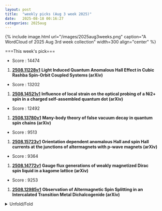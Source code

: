 ```yaml
---
layout: post
title:  "weekly picks (Aug 3 week 2025)"
date:   2025-08-18 00:16:27
categories: 2025aug
---
```


{% include image.html url="/images/2025aug3weeks.png" caption="A WordCloud of 2025 Aug 3rd week collection" width=300 align="center" %}




===This week's pick===


* Score : 14474

1. **[2508.11228v1](https://arxiv.org/abs/2508.11228)** **Light Induced Quantum Anomalous Hall Effect in Cubic Rashba Spin-Orbit Coupled Systems (arXiv)**


* Score : 13202


1. **[2508.14521v1](https://arxiv.org/abs/2508.14521)** **Influence of local strain on the optical probing of a Ni2+ spin in a charged self-assembled quantum dot (arXiv)**


* Score : 12492

1. **[2508.13780v1](https://arxiv.org/abs/2508.13780)** **Many-body theory of false vacuum decay in quantum spin chains (arXiv)**

* Score : 9513

1. **[2508.15723v1](https://arxiv.org/abs/2508.15723)** **Orientation dependent anomalous Hall and spin Hall currents at the junctions of altermagnets with p-wave magnets (arXiv)**

* Score : 9364

1. **[2508.14772v1](https://arxiv.org/abs/2508.14772)** **Gauge flux generations of weakly magnetized Dirac spin liquid in a kagome lattice (arXiv)**

* Score : 9253

1. **[2508.12985v1](https://arxiv.org/abs/2508.12985)** **Observation of Altermagnetic Spin Splitting in an Intercalated Transition Metal Dichalcogenide (arXiv)**




<details>
  <summary> Unfold/Fold </summary>
  {% capture markdowncontent %}





---
08/23


1. **[s41567-025-03004-6](https://www.nature.com/articles/s41567-025-03004-6)** Magnon-polarons in the Fermi–Hubbard model (Nature Physics)

1. **[s41567-025-02970-1](https://www.nature.com/articles/s41567-025-02970-1)** Bloch oscillations of a soliton in a one-dimensional quantum fluid (Nature Physics)





1. **[fl34-h1p1](http://link.aps.org/doi/10.1103/fl34-h1p1)** Multipartite Entanglement Structure of Monitored Quantum Circuits (PRL)

1. **[y8wr-yml4](http://link.aps.org/doi/10.1103/y8wr-yml4)** Neural Quantum Embedding via Deterministic Quantum Computation with One Qubit (PRL)

1. **[clbx-mh6y](http://link.aps.org/doi/10.1103/clbx-mh6y)** Multiple Exceptional Rings in One-Dimensional Perovskite Photonic Crystals (PRL)

1. **[bzpw-7h2x](http://link.aps.org/doi/10.1103/bzpw-7h2x)** Far-Field Excitation of a Photonic Flat Band via a Tailored Anapole Mode (PRL)

1. **[chxf-fq9v](http://link.aps.org/doi/10.1103/chxf-fq9v)** Programmable All-Optical Spin Simulator with Artificial Gauge Fields (PRL)

1. **[ddvn-8c9n](http://link.aps.org/doi/10.1103/ddvn-8c9n)** Spontaneous Lattice Distortion in the Spin-Triplet Superconductor CuxBi2Se3 (PRL)

1. **[83f9-pln9](http://link.aps.org/doi/10.1103/83f9-pln9)** Vortex Lattice States of Bilayer Electron-Hole Fluids in Quantizing Magnetic Fields (PRL)

1. **[h53w-64dy](http://link.aps.org/doi/10.1103/h53w-64dy)** Extracting Topological Spins from Bulk Multipartite Entanglement (PRL)

1. **[8dhn-dh55](http://link.aps.org/doi/10.1103/8dhn-dh55)** Terahertz and High-Harmonic Radiation from Ultrafast Light Subgap or Above-Gap Driving of Spin-Orbit Proximitized Antiferromagnetic Mott Insulator (PRL)

1. **[5y8p-qhb4](http://link.aps.org/doi/10.1103/5y8p-qhb4)** Probing the Quantum Capacitance of Rydberg Transitions of Surface Electrons on Liquid Helium via Microwave Frequency Modulation (PRL)

1. **[8csn-71jk](http://link.aps.org/doi/10.1103/8csn-71jk)** Synthetic Quorum Sensing and Absorbing Phase Transitions in Colloidal Active Matter (PRX)

1. **[qk3v-46y8](http://link.aps.org/doi/10.1103/qk3v-46y8)** Collinear Three-Photon Excitation of a Strongly Forbidden Optical Clock Transition (PRX)

1. **[4s4k-rf6x](http://link.aps.org/doi/10.1103/4s4k-rf6x)** Efficient control of fluxonium qubits via nonadiabatic transitions (PRR)

1. **[x2gx-wsp1](http://link.aps.org/doi/10.1103/x2gx-wsp1)** Low-temperature Gibbs states with tensor networks (PRR)

1. **[zpjv-bm5c](http://link.aps.org/doi/10.1103/zpjv-bm5c)** Effective temperature in approximate quantum many-body states (PRR)

1. **[ffz8-v1n8](http://link.aps.org/doi/10.1103/ffz8-v1n8)** Weighted Hartree-Fock-Bogoliubov method for interacting fermions: An application to ultracold Fermi superfluids (PRR)

1. **[zxw5-nlsn](http://link.aps.org/doi/10.1103/zxw5-nlsn)** Liouvillian and Hamiltonian exceptional points of atomic vapors: The spectral signatures of quantum jumps (PRR)

1. **[pq2d-t5lx](http://link.aps.org/doi/10.1103/pq2d-t5lx)** Theoretical models for tension-dependent DNA looping time (PRRL)

1. **[zq39-wzdb](http://link.aps.org/doi/10.1103/zq39-wzdb)** Correlated noise can be beneficial to quantum transducers (PRRL)

1. **[13k1-rxmw](http://link.aps.org/doi/10.1103/13k1-rxmw)** Localized states in dipolar Bose-Einstein condensates: To be or not to be of second order (PRRL)









---
08/22

1. **[science.aea1538](https://www.science.org/doi/10.1126/science.aea1538)** Outshining molecular disorder with light (Science)


1. **[science.adq3255](https://www.science.org/doi/10.1126/science.adq3255)** The quantum metric of electrons with spin-momentum locking (Science)


1. **[science.ado1611](https://www.science.org/doi/10.1126/science.ado1611)** Electrical coherent driving of chiral antiferromagnet (Science)

1. **[s41567-025-03011-7](https://www.nature.com/articles/s41567-025-03011-7)** Quantum logic with bosonic error correction (Nature Physics)

1. **[s41567-025-02991-w](https://www.nature.com/articles/s41567-025-02991-w)** Extended native gate sets to unlock the performance of quantum processors (Nature Physics)

1. **[s41567-025-03002-8](https://www.nature.com/articles/s41567-025-03002-8)** Universal quantum gate set for Gottesman–Kitaev–Preskill logical qubits (Nature Physics)

1. **[s42005-025-02275-y](https://www.nature.com/articles/s42005-025-02275-y)** Dynamically encircling an exceptional point through phase-tracked closed-loop control (Communications Physics)

1. **[s42005-025-02272-1](https://www.nature.com/articles/s42005-025-02272-1)** Observation of edge solitons and transitions between them in a trimer circuit lattice (Communications Physics)

1. **[s42005-025-02263-2](https://www.nature.com/articles/s42005-025-02263-2)** Experimental evidence of non-equilibrium phase separation in supercritical fluids (Communications Physics)


1. **[z2jq-1rxp](http://link.aps.org/doi/10.1103/z2jq-1rxp)** Exponential Quantum Speedup for Simulating Classical Lattice Dynamics (PRL)


1. **[hh5s-cprt](http://link.aps.org/doi/10.1103/hh5s-cprt)** Space-Time Optical Hopfion Crystals (PRL)

1. **[qb1x-qv6x](http://link.aps.org/doi/10.1103/qb1x-qv6x)** Meniscus-Driven Modulation of Surface Wave Transmission across a Barrier (PRL)

1. **[cgq3-dyxb](http://link.aps.org/doi/10.1103/cgq3-dyxb)** Microscopic Mechanism of Coexisting Electron Spin Resonance and Kondo Resonance in a Single Iron Phthalocyanine Molecule (PRL)

1. **[7n3p-cq9f](http://link.aps.org/doi/10.1103/7n3p-cq9f)** Attosecond All-Optical Retrieval of Valley Polarization via Circular Dichroism in Transient Absorption (PRL)

1. **[gymx-jk1g](http://link.aps.org/doi/10.1103/gymx-jk1g)** Strong Magnon-Phonon Coupling in the Kagome Antiferromagnets (PRL)

1. **[5mph-sws5](http://link.aps.org/doi/10.1103/5mph-sws5)** Self-Reinforcing Cascades: A Spreading Model for Beliefs or Products of Varying Intensity or Quality (PRL)

1. **[2yky-45sr](http://link.aps.org/doi/10.1103/2yky-45sr)** Ordering and Defect Cloaking in Nonreciprocal Lattice XY Models (PRL)

1. **[2508.14962v1](https://arxiv.org/abs/2508.14962)** Superdielectrics: Disorder-induced perfect screening in insulators (arXiv)

1. **[2508.15067v1](https://arxiv.org/abs/2508.15067)** Entropy-Seebeck ratio as a tool for elementary charge determination (arXiv)

1. **[2508.15147v1](https://arxiv.org/abs/2508.15147)** Theoretical Study of Impurity Effects on Superconductivity in UTe2 (arXiv)

1. **[2508.15184v1](https://arxiv.org/abs/2508.15184)** Quantum-size effect induced Andreev bound states in ultrathin metallic islands proximitized by a superconductor (arXiv)

1. **[2508.15266v1](https://arxiv.org/abs/2508.15266)** Radio-Frequency Quantum Rectification in Kagome Superconductor CsV3Sb5 (arXiv)

1. **[2508.15284v1](https://arxiv.org/abs/2508.15284)** Electron-Hole Crossover in La3-xSrxNi2O7-delta Thin Films (arXiv)

1. **[2508.15347v1](https://arxiv.org/abs/2508.15347)** Role of Ward-Takahashi identity in an electron-phonon coupled system -- Revisiting phonon shift current (arXiv)

1. **[2508.15368v1](https://arxiv.org/abs/2508.15368)** Constrained Random Phase Approximation: the spectral method (arXiv)

1. **[2508.15424v1](https://arxiv.org/abs/2508.15424)** Spontaneous nonreciprocal transport in a gate-tunable ferromagnetic Rashba 2-dimensional electron gas (arXiv)

1. **[2508.15450v1](https://arxiv.org/abs/2508.15450)** Quantum Geometric Renormalization of the Hall Coefficient and Unconventional Hall Resistivity in ZrTe5 (arXiv)

1. **[2508.15463v1](https://arxiv.org/abs/2508.15463)** Rotating Spin Wave Modes in Nanoscale Mobius Strips (arXiv)

1. **[2508.15519v1](https://arxiv.org/abs/2508.15519)** On-the-fly electrical readout of individual skyrmion dynamics by anomalous Hall effect, correlated with real-time Kerr microscopy (arXiv)

1. **[2508.15578v1](https://arxiv.org/abs/2508.15578)** Optimizing energy conversion with nonthermal resources in steady-state quantum devices (arXiv)

1. **[2508.15591v1](https://arxiv.org/abs/2508.15591)** Experimental determination and micromagnetic analysis of spin wave modes in cylindrical nanowires (arXiv)

1. **[2508.15604v1](https://arxiv.org/abs/2508.15604)** Superpotentials, flat bands and the role of Quantum Geometry for the superfluid stiffness (arXiv)

1. **[2508.15668v1](https://arxiv.org/abs/2508.15668)** Second Harmonic Generation by Multilayer Graphenes and its Dependence on Stacking Order and Encapsulation Environment (arXiv)

1. **[2508.15710v1](https://arxiv.org/abs/2508.15710)** End-to-End Analysis of Charge Stability Diagrams with Transformers (arXiv)



1. **[2508.15758v1](https://arxiv.org/abs/2508.15758)** Skyrmion Lattice Order Controlled by Confinement Geometry (arXiv)

1. **[2508.14963v1](https://arxiv.org/abs/2508.14963)** Defect Anomalies, a Spin-Flux Duality, and Boson-Kondo Problems (arXiv)

1. **[2508.15174v1](https://arxiv.org/abs/2508.15174)** Identity and Quantify Various Dissipation Mechanisms of Josephson Junction in Superconducting Circuits (arXiv)

1. **[2508.15223v1](https://arxiv.org/abs/2508.15223)** A rutile-based homologous series Na(PtO2)2n+1 discovered by computationally assisted high-pressure synthesis (arXiv)

1. **[2508.15352v1](https://arxiv.org/abs/2508.15352)** Deterministic Control of Photon-Number Probabilities via Phase-Controlled Quantum Interference (arXiv)

1. **[2508.15417v1](https://arxiv.org/abs/2508.15417)** Atomically thin silver films for enhanced nanoscale nonlinear optics (arXiv)

1. **[2508.15620v1](https://arxiv.org/abs/2508.15620)** Low-Power Control of Resistance Switching Transitions in First-Order Memristors (arXiv)



---
08/21


1. **[s41567-025-02973-y](https://www.nature.com/articles/s41567-025-02973-y)** Nanophotonic quantum skyrmions enabled by semiconductor cavity quantum electrodynamics (Nature physics)



1. **[s41467-025-63130-w](https://www.nature.com/articles/s41467-025-63130-w)** Disordered-guiding photonic chip enabled high-dimensional light field detection (Nature Communications)

1. **[s41567-025-02971-0](https://www.nature.com/articles/s41567-025-02971-0)** Optical signatures of interlayer electron coherence in a bilayer semiconductor (Nature Physics)

1. **[s42005-025-02263-2](https://www.nature.com/articles/s42005-025-02263-2)** Experimental evidence of non-equilibrium phase separation in supercritical fluids (Communications Physics)

1. **[s41586-025-09386-0](https://www.nature.com/articles/s41586-025-09386-0)** Proximity screening greatly enhances electronic quality of graphene (Nature)

1. **[s41586-025-09377-1](https://www.nature.com/articles/s41586-025-09377-1)** Realization of a doped quantum antiferromagnet in a Rydberg tweezer array (Nature)

1. **[s41586-025-09417-w](https://www.nature.com/articles/s41586-025-09417-w)** A fluorescent-protein spin qubit (Nature)

1. **[s41598-025-16528-x](https://www.nature.com/articles/s41598-025-16528-x)** Fault prediction method of large forging press based on a multi scale and multi model integrated method (Scientific Reports)

1. **[s41598-025-16599-w](https://www.nature.com/articles/s41598-025-16599-w)** Numerical study on fractional order nonlinear SIR-SI model for dengue fever epidemics (Scientific Reports)





1. **[4hb6-f6jl](http://link.aps.org/doi/10.1103/4hb6-f6jl)** First Sub-MeV Dark Matter Search with the QROCODILE Experiment Using Superconducting Nanowire Single-Photon Detectors (PRL)

1. **[8hvq-6dy7](http://link.aps.org/doi/10.1103/8hvq-6dy7)** Interface Modes in Inspiralling Neutron Stars: A Gravitational-Wave Probe of First-Order Phase Transitions (PRL)

1. **[53h3-vykl](http://link.aps.org/doi/10.1103/53h3-vykl)** Imaging Valence Electron Rearrangement in a Chemical Reaction Using Hard X-ray Scattering (PRL)

1. **[Physics.18.149](http://link.aps.org/doi/10.1103/Physics.18.149)** Watching Electron Dynamics Shape Chemical Reactions (Physics)



1. **[2508.14110v1](https://arxiv.org/abs/2508.14110)** Mott transition from the non-analyticity of the one-body reduced density-matrix functional (arXiv)

1. **[2508.14162v1](https://arxiv.org/abs/2508.14162)** The numerical case for identifying paired quantum Hall phases by their daughters (arXiv)

1. **[2508.14205v1](https://arxiv.org/abs/2508.14205)** Topologically trivial semiconducting behavior and polaronic effects in antiferromagnetic EuZn2As2 and EuCd2Sb2 (arXiv)

1. **[2508.14283v1](https://arxiv.org/abs/2508.14283)** Role of electron-electron interactions in M-valley twisted transition metal dichalcogenides (arXiv)

1. **[2508.14371v1](https://arxiv.org/abs/2508.14371)** Single layer clathrane: A potential superconducting two-dimensional (2D) hydrogenated metal borocarbide (arXiv)

1. **[2508.14416v1](https://arxiv.org/abs/2508.14416)** Jahn-Teller-like Distortion in a One-dimensional {\pi}-Conjugated Polymer (arXiv)

1. **[2508.14428v1](https://arxiv.org/abs/2508.14428)** Orbital magnetic moments in FeCr2S4 studied by x-ray magnetic circular dichroism (arXiv)



1. **[2508.14589v1](https://arxiv.org/abs/2508.14589)** Fabrication, characterization and mechanical loading of Si/SiGe membranes for spin qubit devices (arXiv)

1. **[2508.14630v1](https://arxiv.org/abs/2508.14630)** Correlated phases in rhombohedral N-layer graphene (arXiv)

1. **[2508.14632v1](https://arxiv.org/abs/2508.14632)** Emergent superconducting stripes in two-orbital superconductors (arXiv)

1. **[2508.14666v1](https://arxiv.org/abs/2508.14666)** Robust field re-entrant superconductivity in ferromagnetic infinite-layer rare-earth nickelates (arXiv)

1. **[2508.14745v1](https://arxiv.org/abs/2508.14745)** Intrinsic Linear Response from Zeeman Quantum Geometry in 2D Unconventional Magnets (arXiv)

1. **[2508.14754v1](https://arxiv.org/abs/2508.14754)** Near-resonant nuclear spin detection with megahertz mechanical resonators (arXiv)

1. **[2508.14771v1](https://arxiv.org/abs/2508.14771)** Controlling Skyrmion Lattice Orientation with Local Magnetic Field Gradients (arXiv)



1. **[2508.14829v1](https://arxiv.org/abs/2508.14829)** Core position-dependent gyrotropic and damping contributions to the Thiele equation approach for accurate spin-torque vortex oscillator dynamics (arXiv)

1. **[2508.14834v1](https://arxiv.org/abs/2508.14834)** Electron coherent phonon coupling in Pr0.5Ca1.5MnO4 measured with ultrafast broadband spectroscopy (arXiv)

1. **[2508.14894v1](https://arxiv.org/abs/2508.14894)** Anyon superfluidity of excitons in quantum Hall bilayers (arXiv)

1. **[2508.14152v1](https://arxiv.org/abs/2508.14152)** Importance of Correlations for Neural Quantum States (arXiv)

1. **[2508.14233v1](https://arxiv.org/abs/2508.14233)** Excitonic Coupling and Photon Antibunching in Venus Yellow Fluorescent Protein Dimers: A Lindblad Master Equation Approach (arXiv)

1. **[2508.14241v1](https://arxiv.org/abs/2508.14241)** Deterministic time rewinding of waves in time-varying media (arXiv)

1. **[2508.14447v1](https://arxiv.org/abs/2508.14447)** Numerically "exact" charge transport dynamics in a dissipative electron-phonon model rationalizing the success of the transient localization scenario (arXiv)

1. **[2508.14491v1](https://arxiv.org/abs/2508.14491)** Nonperturbative quantum field theory for pseudo-Goldstone modes, slow-Goldstone modes, and their quantum chaos (arXiv)

1. **[2508.14560v1](https://arxiv.org/abs/2508.14560)** From Chiral Topological Dynamics to Chiral Topological Amplification: Real vs Imaginary Parameters in a Hermitian Bosonic Chain (arXiv)

1. **[2508.14641v1](https://arxiv.org/abs/2508.14641)** High-fidelity realisation of CNOT gate in Majorana-based optical platform (arXiv)

1. **[2508.14756v1](https://arxiv.org/abs/2508.14756)** Trion polaron problem in bulk and two-dimensional materials (arXiv)

1. **[2508.14872v1](https://arxiv.org/abs/2508.14872)** High to low temperature: O(N) model at large N (arXiv)





---
08/20


1. **[s41467-025-63130-w](https://www.nature.com/articles/s41467-025-63130-w)** Disordered-guiding photonic chip enabled high-dimensional light field detection (Nature Communications)

1. **[s42005-025-02260-5](https://www.nature.com/articles/s42005-025-02260-5)** Observable-driven speed-ups in quantum simulations (Communications Physics)

1. **[s41563-025-02317-4](https://www.nature.com/articles/s41563-025-02317-4)** Signatures of magnetism in zigzag graphene nanoribbons embedded in a hexagonal boron nitride lattice (Nature Materials)

1. **[s41598-025-14390-5](https://www.nature.com/articles/s41598-025-14390-5)** Development and validation of a nomogram-based predictive model for recurrence risk of uterine leiomyoma after myomectomy (Scientific Reports)

1. **[s41598-025-96832-8](https://www.nature.com/articles/s41598-025-96832-8)** A cutting-edge ensemble model for enhanced underwater image restoration and quality improvement (Scientific Reports)





1. **[kglg-yzcm](http://link.aps.org/doi/10.1103/kglg-yzcm)** Essay: Photonic Crystal as a Platform to Explore New Physics (PRL)

1. **[8v7d-53x7](http://link.aps.org/doi/10.1103/8v7d-53x7)** Surface-Morphology-Assisted Trapping of Strongly Coupled Electron-on-Neon Charge States (PRL)

1. **[2yzc-fsm3](http://link.aps.org/doi/10.1103/2yzc-fsm3)** Quantum Delocalization of a Levitated Nanoparticle (PRL)

1. **[65qq-dknn](http://link.aps.org/doi/10.1103/65qq-dknn)** Co and CoPc Molecular Kondo Box on Gold Surface (PRL)

1. **[mp2c-zzkt](http://link.aps.org/doi/10.1103/mp2c-zzkt)** Universal Wilson Loop Bound of Quantum Geometry (PRL)

1. **[ng9v-kxvd](http://link.aps.org/doi/10.1103/ng9v-kxvd)** Multistate Ferroelectricity Enabled by Electrically Controlled Phase Transition of Two-Dimensional Ices (PRL)

1. **[4qxy-l8pg](http://link.aps.org/doi/10.1103/4qxy-l8pg)** Two-Peak Heat Capacity Accounts for Rln(2) Entropy and Ground State Access in the Dipole-Octupole Pyrochlore Ce2Hf2O7 (PRL)

1. **[wfzd-7r9n](http://link.aps.org/doi/10.1103/wfzd-7r9n)** Unveiling Three Types of Fermions in a Nodal Ring Topological Semimetal through Magneto-Optical Transitions (PRL)

1. **[sbk1-szl7](http://link.aps.org/doi/10.1103/sbk1-szl7)** Compact Metaplate with Bound State in the Continuum: From Quasisymmetry to Symmetry (PRL)




1. **[2508.13175v1](https://arxiv.org/abs/2508.13175)** Fast hydrogen atom diffraction through monocrystalline graphene (arXiv)

1. **[2508.13271v1](https://arxiv.org/abs/2508.13271)** When Does a Single Repulsive Dirac Cone Superconduct? (arXiv)

1. **[2508.13290v1](https://arxiv.org/abs/2508.13290)** Persistence of charge density wave fluctuations in the absence of long-range order in a hole-doped kagome metal (arXiv)

1. **[2508.13314v1](https://arxiv.org/abs/2508.13314)** Engineering Hubbard models with gated two-dimensional moire systems (arXiv)

1. **[2508.13477v1](https://arxiv.org/abs/2508.13477)** Josephson diode effect in nanowire-based Andreev molecules (arXiv)

1. **[2508.13519v1](https://arxiv.org/abs/2508.13519)** Charge Ordering and Magnetic Exchange in the Ladder-Type Compound NH4V2O5 (arXiv)

1. **[2508.13535v1](https://arxiv.org/abs/2508.13535)** Unified description of spin-lattice coupling: application to thermodynamic properties of the pyrochlore Heisenberg antiferromagnet (arXiv)

1. **[2508.13570v1](https://arxiv.org/abs/2508.13570)** Chiral Phonons in a Cubic Lattice (arXiv)

1. **[2508.13571v1](https://arxiv.org/abs/2508.13571)** Realization and characterization of an all-bands-flat electronic lattice (arXiv)

1. **[2508.13719v1](https://arxiv.org/abs/2508.13719)** Unravelling disorder in kagome Yb0.5Co3Ge3 (arXiv)

1. **[2508.13725v1](https://arxiv.org/abs/2508.13725)** The properties of the nitrogen-vacancy center in milled chemical vapor deposition nanodiamonds (arXiv)

1. **[2508.13779v1](https://arxiv.org/abs/2508.13779)** Uniform electron benchmark for the first-principles GW0-Eliashberg theory (arXiv)

1. **[2508.13784v1](https://arxiv.org/abs/2508.13784)** Magnetic brightening of light-like excitons in a monolayer semiconductor (arXiv)

1. **[2508.14034v1](https://arxiv.org/abs/2508.14034)** Photoinduced Frustration Modulation in kappa-type Quantum Spin Liquid Candidates (arXiv)

1. **[2508.13489v1](https://arxiv.org/abs/2508.13489)** A blueprint for experiments exploring the Poincare quantum recurrence theorem (arXiv)

1. **[2508.13573v1](https://arxiv.org/abs/2508.13573)** Overcoming Quantum Resistivity Scaling in Nanoscale Interconnects Using Delafossite PdCoO2 (arXiv)

1. **[2508.13645v1](https://arxiv.org/abs/2508.13645)** Real-time bubble nucleation and growth for false vacuum decay on the lattice (arXiv)



1. **[2508.13845v1](https://arxiv.org/abs/2508.13845)** Extraction of the self energy and Eliashberg function from angle resolved photoemission spectroscopy using the xARPES code (arXiv)






---
08/19

1. **[s41467-025-63109-7](https://www.nature.com/articles/s41467-025-63109-7)** Nature variations of <i>OsNLP4</i> responsible for nitrogen use efficiency divergence in the two rice subspecies (Nature Communications)

1. **[s42005-025-02259-y](https://www.nature.com/articles/s42005-025-02259-y)** Long-lived optical coherence and spin lifetimes in Eu<sup>3+</sup>:Y<sub>2</sub>O<sub>3</sub> oxide ceramics for quantum memories (Communications Physics)

1. **[s41563-025-02327-2](https://www.nature.com/articles/s41563-025-02327-2)** Superconductivity in Sr-doped La<sub>3</sub>Ni<sub>2</sub>O<sub>7</sub> thin films (Nature Materials)




1. **[2508.11755v1](https://arxiv.org/abs/2508.11755)** Quasiparticle Interference in LiFeAs: Signature of Inelastic Tunneling through Spin Fluctuations (arXiv)

1. **[2508.11768v1](https://arxiv.org/abs/2508.11768)** Andreev crystals in hybrid Josephson junction arrays (arXiv)

1. **[2508.11930v1](https://arxiv.org/abs/2508.11930)** Mn4Al11: A Half-Semimetal Candidate with Anomalous Electronic Behaviors (arXiv)

1. **[2508.11994v1](https://arxiv.org/abs/2508.11994)** Off-Diagonal dipolar interactions in the mixed Ising--XY magnet LiHoxEr1-xF4 (arXiv)

1. **[2508.12056v1](https://arxiv.org/abs/2508.12056)** Voltage-tunable field-free Josephson diode (arXiv)

1. **[2508.12066v1](https://arxiv.org/abs/2508.12066)** High-root topological edge-state bands (arXiv)

1. **[2508.12090v1](https://arxiv.org/abs/2508.12090)** Diode Effect for Skyrmions Interacting with Linear Protrusion Defects (arXiv)

1. **[2508.12101v1](https://arxiv.org/abs/2508.12101)** Quantized nonlinear kink movement through topological boundary state instabilities (arXiv)

1. **[2508.12182v1](https://arxiv.org/abs/2508.12182)** Novel SuperLattice Plasmon Mode in a Grating of 2D Electron Strips (arXiv)

1. **[2508.12280v1](https://arxiv.org/abs/2508.12280)** Atom-surface interaction induced by quenched monopolar charge disorder (arXiv)

1. **[2508.12360v1](https://arxiv.org/abs/2508.12360)** Non-Hermitian Chiral Superfluids with a Complex Interaction (arXiv)

1. **[2508.12370v1](https://arxiv.org/abs/2508.12370)** Charge-4e Anyon Superconductor from Doping SU(4)_1 chiral spin liquid (arXiv)

1. **[2508.12397v1](https://arxiv.org/abs/2508.12397)** Transport evidence of current-induced nematic Dirac valleys in a parity-time-symmetric antiferromagnet (arXiv)

1. **[2508.12414v1](https://arxiv.org/abs/2508.12414)** Bulk photovoltaic effects in the Haldane model (arXiv)

1. **[2508.12444v1](https://arxiv.org/abs/2508.12444)** Non-Abelian Statistics for Bosonic Symmetry-Protected Topological Phases (arXiv)

1. **[2508.12655v1](https://arxiv.org/abs/2508.12655)** Fabry-Perot interference in three dimensional second-order topological insulator constrictions (arXiv)

1. **[2508.12667v1](https://arxiv.org/abs/2508.12667)** Anomalous Nernst Effect and Its Implications for Time-Reversal Symmetry Breaking in Kagome Metal ScV6Sn6 (arXiv)

1. **[2508.12678v1](https://arxiv.org/abs/2508.12678)** Waveguiding in two-dimensional Floquet non-Abelian topological insulators (arXiv)

1. **[2508.12759v1](https://arxiv.org/abs/2508.12759)** High-field NMR study of field-induced states in Pb(TiO)Cu4(PO4)4 (arXiv)

1. **[2508.12825v1](https://arxiv.org/abs/2508.12825)** Fermi velocity and magic angle renormalization in twisted bilayer graphene (arXiv)

1. **[2508.12841v1](https://arxiv.org/abs/2508.12841)** Edge-state competition in a 2D topological insulator-semiconductor heterostructure (arXiv)

1. **[2508.12879v1](https://arxiv.org/abs/2508.12879)** Theoretical Investigation of Performance-Improved Ferroelectric Tunnel Junction Based on Trap-Assisted Tunneling (arXiv)

1. **[2508.12893v1](https://arxiv.org/abs/2508.12893)** Frequency Domain Berry Curvature Effect on Time Refraction (arXiv)

1. **[2508.12974v1](https://arxiv.org/abs/2508.12974)** Thermoelectricity evidence for quantum criticality in clean infinite-layer nickelate films (arXiv)



1. **[2508.12988v1](https://arxiv.org/abs/2508.12988)** Skyrmion Lattice Domain Formation in a Non-Flat Energy Landscape (arXiv)

1. **[2508.13042v1](https://arxiv.org/abs/2508.13042)** Macroscopic coherence and vorticity in room-temperature polariton condensate confined in a self-assembled perovskite microcavity (arXiv)

1. **[2508.13098v1](https://arxiv.org/abs/2508.13098)** Noise signatures of a charged Sachdev-Ye-Kitaev dot in mesoscopic transport (arXiv)

1. **[2508.13114v1](https://arxiv.org/abs/2508.13114)** SO(n) Affleck-Kennedy-Lieb-Tasaki states as conformal boundary states of integrable SU(n) spin chains (arXiv)

1. **[2508.13146v1](https://arxiv.org/abs/2508.13146)** Topological invariant for finite systems in the presence of disorder (arXiv)

1. **[2508.13147v1](https://arxiv.org/abs/2508.13147)** Strain-induced Ettingshausen effect in spin-orbit coupled noncentrosymmetric metals (arXiv)

1. **[2508.13149v1](https://arxiv.org/abs/2508.13149)** Magnetic Interactions of Wigner Crystal in Magnetic Field and Berry Curvature: Multi-Particle Tunneling through Complex Trajectories (arXiv)

1. **[2508.11750v1](https://arxiv.org/abs/2508.11750)** Training nonlinear optical neural networks with Scattering Backpropagation (arXiv)

1. **[2508.11769v1](https://arxiv.org/abs/2508.11769)** Inducing macroscopic cat states of nonequilibrium electrons via cat-state light irradiation and projective measurements (arXiv)

1. **[2508.11822v1](https://arxiv.org/abs/2508.11822)** Efficient Optimization of Low-Rank Antisymmetric Product of Geminals Wavefunction Using the Direct Givens Rotation Method (arXiv)

1. **[2508.11899v1](https://arxiv.org/abs/2508.11899)** Control of magnetic transition, metal-semiconductor transition, and magnetic anisotropy in noncentrosymmetric monolayer Cr2Ge2Se3Te3 (arXiv)

1. **[2508.11916v1](https://arxiv.org/abs/2508.11916)** Nano light-source generation by electron beam irradiation of CsPbBr3/Cs4PbBr6 composites (arXiv)

1. **[2508.12011v1](https://arxiv.org/abs/2508.12011)** Preparation of the single-spinon wave function in a quantum computer (arXiv)

1. **[2508.12097v1](https://arxiv.org/abs/2508.12097)** Continuous-wave, high-resolution, ultra-broadband mid-infrared nonlinear spectroscopy with tunable plasmonic nanocavities (arXiv)

1. **[2508.12209v1](https://arxiv.org/abs/2508.12209)** Sensing decoherence by using edge state (arXiv)

1. **[2508.12239v1](https://arxiv.org/abs/2508.12239)** Ultrafast Nonequilibrium Enhancement of Electron-Phonon Interaction in 2H-MoTe2 (arXiv)

1. **[2508.12254v1](https://arxiv.org/abs/2508.12254)** NHSE-Driven Coalescence of Topological Defect States in Non-Hermitian Systems (arXiv)

1. **[2508.12295v1](https://arxiv.org/abs/2508.12295)** Resonant dynamics of spin cluster in a periodically driven one-dimensional Rydberg lattice (arXiv)

1. **[2508.12310v1](https://arxiv.org/abs/2508.12310)** Phase transitions driven by solute concentration, temperature, and pressure in uranium-6wt % niobium alloy (arXiv)

1. **[2508.12363v1](https://arxiv.org/abs/2508.12363)** Structural contribution to light-induced gap suppression in Ta2NiSe5 (arXiv)

1. **[2508.12376v1](https://arxiv.org/abs/2508.12376)** CoRuTiGe: A Possible Spin Gapless Semiconductor (arXiv)

1. **[2508.12429v1](https://arxiv.org/abs/2508.12429)** Spin decoherence dynamics of Er3+ in CeO2 film (arXiv)

1. **[2508.12544v1](https://arxiv.org/abs/2508.12544)** Robust Topological Conduction in Bi2 Bi2Se3 Superlattices at Ambient Conditions (arXiv)

1. **[2508.13085v1](https://arxiv.org/abs/2508.13085)** Magnetic Order in Pulsed Laser Deposited (Fe,Ni)5GeTe2 Films (arXiv)











---
08/18

1. **[s41467-025-62827-2](https://www.nature.com/articles/s41467-025-62827-2)** Reconfigurable single-walled carbon nanotube ferroelectric field-effect transistors (Nature Communications)



1. **[2508.10912v1](https://arxiv.org/abs/2508.10912)** Superconductivity in atom-intercalated quaternary hydrides under ambient pressure (arXiv)

1. **[2508.10957v1](https://arxiv.org/abs/2508.10957)** Gapped spinful phases obtained via Gutzwiller projections of Euler states (arXiv)

1. **[2508.11003v1](https://arxiv.org/abs/2508.11003)** Spontaneously Broken Non-Invertible Symmetries in Transverse-Field Ising Qudit Chains (arXiv)

1. **[2508.11018v1](https://arxiv.org/abs/2508.11018)** Study on fluctuations of interface-enhanced superconductivity in ultrathin FeSe/SrTiO3 by the Nernst effect (arXiv)

1. **[2508.11040v1](https://arxiv.org/abs/2508.11040)** Chiral Phonons in Graphyne (arXiv)

1. **[2508.11140v1](https://arxiv.org/abs/2508.11140)** Atomic perspective on the topological magnetism in kagome metal Co3Sn2S2 (arXiv)

1. **[2508.11199v1](https://arxiv.org/abs/2508.11199)** Frequency Dependence of Phonon-Induced Current Noise in ArmchairCarbon Nanotube (arXiv)

1. **[2508.11201v1](https://arxiv.org/abs/2508.11201)** Statistical Properties of Current Noise Induced by Electron-Phonon Scattering in Metallic Carbon Nanotubes (arXiv)

1. **[2508.11209v1](https://arxiv.org/abs/2508.11209)** Optically Controlled Skyrmion Number Current (arXiv)



1. **[2508.11242v1](https://arxiv.org/abs/2508.11242)** Dissipation-Induced Steady States in Topological Superconductors: Mechanisms and Design Principles (arXiv)

1. **[2508.11244v1](https://arxiv.org/abs/2508.11244)** Theory of Spiral Magnetism in Weyl semimetal SmAlSi (arXiv)

1. **[2508.11322v1](https://arxiv.org/abs/2508.11322)** Fermi-liquid-like phase driven by next-nearest-neighbor couplings in a lightly doped kagome-lattice t-J model (arXiv)

1. **[2508.11405v1](https://arxiv.org/abs/2508.11405)** Realistic modelling of transport properties at finite tempeature in magnetic materials by local quantization of a Heisenberg model (arXiv)

1. **[2508.11481v1](https://arxiv.org/abs/2508.11481)** Spin-to-charge-current conversion in altermagnetic candidate RuO2 probed by terahertz emission spectroscopy (arXiv)

1. **[2508.11490v1](https://arxiv.org/abs/2508.11490)** Exceptionally deficient topological square-root insulators (arXiv)

1. **[2508.11501v1](https://arxiv.org/abs/2508.11501)** Gating upconversion electroluminescence in a single molecule via adsorption-induced interaction of unpaired spin (arXiv)

1. **[2508.11510v1](https://arxiv.org/abs/2508.11510)** Quantum Quench Dynamics in an Exactly Solvable Two-Dimensional Non-Fermi Liquid System (arXiv)

1. **[2508.11581v1](https://arxiv.org/abs/2508.11581)** Stabilizing and Tuning Superconductivity in La3Ni2O7-delta Films: Oxygen Recycling Protocol Reveals Hole-Doping Analogue (arXiv)

1. **[2508.11593v1](https://arxiv.org/abs/2508.11593)** Low barrier ZrOx-based Josephson junctions (arXiv)

1. **[2508.11601v1](https://arxiv.org/abs/2508.11601)** A non-Hermitian Su-Schrieffer-Heeger model with the energy levels of free parafermions (arXiv)

1. **[2508.11629v1](https://arxiv.org/abs/2508.11629)** The superconducting diode effect in Josephson junctions fabricated from structurally chiral Mo3Al2C (arXiv)

1. **[2508.10997v1](https://arxiv.org/abs/2508.10997)** Reliable high-accuracy error mitigation for utility-scale quantum circuits (arXiv)

1. **[2508.11248v1](https://arxiv.org/abs/2508.11248)** Analytical models for coated plasmonic particles: effects of shape and size-corrected dielectric function (arXiv)

1. **[2508.11315v1](https://arxiv.org/abs/2508.11315)** Atomistic spin dynamics with quantum colored noise (arXiv)

1. **[2508.11521v1](https://arxiv.org/abs/2508.11521)** A Dynamical Bulk-Boundary Correspondence in Two Dimensional Topological Matter (arXiv)








  {% endcapture %}
  {{ markdowncontent | markdownify }}
 </details>

<style>
  details {
    margin: 10px 0;
  }
  summary {
    cursor: pointer;
  }
</style>
